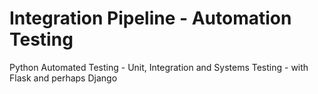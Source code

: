 # Integration Pipeline - Automation Testing 
Python Automated Testing - Unit, Integration and Systems Testing - with Flask and perhaps Django
